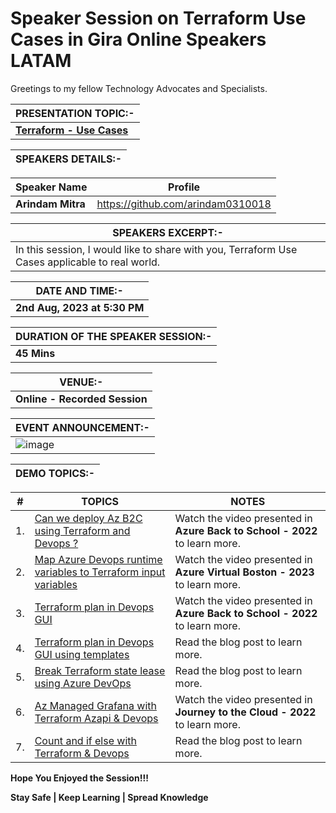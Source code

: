 # Speaker Session on Terraform Use Cases in Gira Online Speakers LATAM

Greetings to my fellow Technology Advocates and Specialists.

| __PRESENTATION TOPIC:-__ |
| --------- |
| __[Terraform - Use Cases](https://dev.to/arindam0310018/series/20638)__ |


| __SPEAKERS DETAILS:-__ |
| --------- |

| __Speaker Name__ |  __Profile__ | 
| --------- |  --------- |
| __Arindam Mitra__ | https://github.com/arindam0310018 |


| __SPEAKERS EXCERPT:-__ |
| --------- |
| In this session, I would like to share with you, Terraform Use Cases applicable to real world. |


| __DATE AND TIME:-__ |
| --------- |
| __2nd Aug, 2023 at 5:30 PM__ |


| __DURATION OF THE SPEAKER SESSION:-__ |
| --------- |
| __45 Mins__ |


| __VENUE:-__ |
| --------- |
| __Online - Recorded Session__ |


| __EVENT ANNOUNCEMENT:-__ |
| --------- |
| ![image](https://github.com/arindam0310018/02-Aug-2023-Terraform-Usecases__Gira-Online-Speakers-LATAM/assets/29681063/a3c798a2-db0c-4d06-97fd-29d19eeba0d4) |


| __DEMO TOPICS:-__ |
| --------- |


| __#__ | __TOPICS__ | __NOTES__ |
| --------- | --------- | --------- |
| 1. | [Can we deploy Az B2C using Terraform and Devops ?](https://www.youtube.com/watch?v=z18Rf9SCYPs) | Watch the video presented in __Azure Back to School - 2022__ to learn more. |
| 2. | [Map Azure Devops runtime variables to Terraform input variables](https://www.youtube.com/watch?v=-ssTKjHVP_Q) | Watch the video presented in __Azure Virtual Boston - 2023__ to learn more. |
| 3. | [Terraform plan in Devops GUI](https://www.youtube.com/watch?v=pGmy-IkytCQ)  | Watch the video presented in __Azure Back to School - 2022__ to learn more. |
| 4. | [Terraform plan in Devops GUI using templates](https://dev.to/arindam0310018/terraform-plan-in-devops-gui-using-templates-5chp) | Read the blog post to learn more. |
| 5. | [Break Terraform state lease using Azure DevOps](https://dev.to/arindam0310018/break-terraform-state-lease-using-azure-devops-2fnj)  | Read the blog post to learn more. |
| 6. | [Az Managed Grafana with Terraform Azapi & Devops](https://www.youtube.com/watch?v=V8b4hg-pZ7s)  | Watch the video presented in __Journey to the Cloud - 2022__ to learn more. |
| 7. | [Count and if else with Terraform & Devops](https://dev.to/arindam0310018/count-and-if-else-with-terraform-devops-3bhf)  | Read the blog post to learn more. |


__Hope You Enjoyed the Session!!!__

__Stay Safe | Keep Learning | Spread Knowledge__
